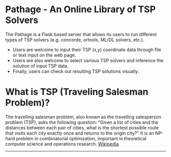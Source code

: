 # Pathage - An Online Library of TSP Solvers
The Pathage is a Flask based server that allows its users to run different types of TSP solvers (e.g. concorde, ortools, ML/DL solvers, etc.).
- Users are welcome to input their TSP (x,y) coordinate data through file or text input on the web page.
- Users are also welcome to select various TSP solvers and inference the solution of input TSP data.
- Finally, users can check out resulting TSP solutions visually.

# What is TSP (Traveling Salesman Problem)?
The travelling salesman problem, also known as the travelling salesperson problem (TSP), asks the following question: "Given a list of cities and the distances between each pair of cities, what is the shortest possible route that visits each city exactly once and returns to the origin city?" It is an NP-hard problem in combinatorial optimization, important in theoretical computer science and operations research. [Wikipedia](https://en.wikipedia.org/wiki/Travelling_salesman_problem)


---